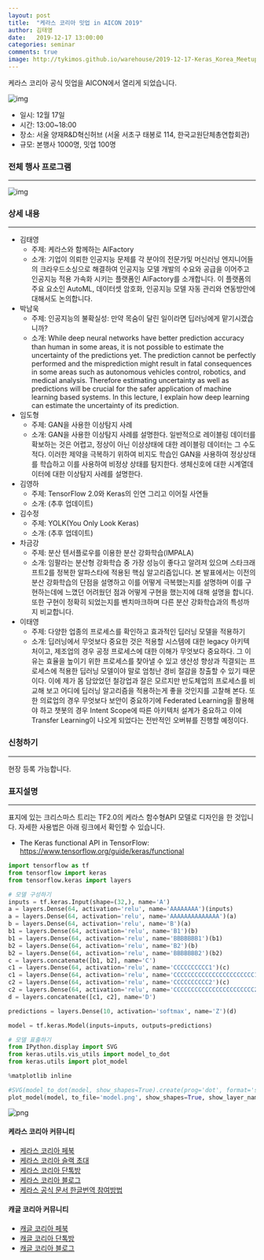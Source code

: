 ```yaml
---
layout: post
title:  "케라스 코리아 밋업 in AICON 2019"
author: 김태영
date:   2019-12-17 13:00:00
categories: seminar
comments: true
image: http://tykimos.github.io/warehouse/2019-12-17-Keras_Korea_Meetup_in_AICON_2019_title_1.png
---
```


케라스 코리아 공식 밋업을 AICON에서 열리게 되었습니다. 

![img](http://tykimos.github.io/warehouse/2019-12-17-Keras_Korea_Meetup_in_AICON_2019_title_1.png)

* 일시: 12월 17일 
* 시간: 13:00~18:00
* 장소: 서울 양재R&D혁신허브 (서울 서초구 태봉로 114, 한국교원단체총연합회관)
* 규모: 본행사 1000명, 밋업 100명

### 전체 행사 프로그램
---

![img](http://tykimos.github.io/warehouse/2019-12-17-Keras_Korea_Meetup_in_AICON_2019_1.png)

### 상세 내용
---

* 김태영 
    * 주제: 케라스와 함께하는 AIFactory
    * 소개: 기업이 의뢰한 인공지능 문제를 각 분야의 전문가및 머신러닝 엔지니어들의 크라우드소싱으로 해결하여 인공지능 모델 개발의 수요와 공급을 이어주고 인공지능 적용 가속화 시키는 플랫폼인 AIFactory를 소개합니다. 이 플랫폼의 주요 요소인 AutoML, 데이터셋 암호화, 인공지능 모델 자동 관리와 연동방안에 대해서도 논의합니다.
* 박남욱
    * 주제: 인공지능의 불확실성: 만약 목숨이 달린 일이라면 딥러닝에게 맡기시겠습니까?
    * 소개: While deep neural networks have better prediction accuracy than human in some areas, it is not possible to estimate the uncertainty of the predictions yet. The prediction cannot be perfectly performed and the misprediction might result in fatal consequences in some areas such as autonomous vehicles control, robotics, and medical analysis. Therefore estimating uncertainty as well as predictions will be crucial for the safer application of machine learning based systems. In this lecture, I explain how deep learning can estimate the uncertainty of its prediction.
* 임도형
    * 주제: GAN을 사용한 이상탐지 사례
    * 소개: GAN을 사용한 이상탐지 사례를 설명한다. 일반적으로 레이블링 데이터를 확보하는 것은 어렵고, 정상이 아닌 이상상태에 대한 레이블링 데이터는 그 수도 적다. 이러한 제약을 극복하기 위하여 비지도 학습인 GAN을 사용하여 정상상태를 학습하고 이를 사용하여 비정상 상태를 탐지한다. 생체신호에 대한 시계열데이터에 대한 이상탐지 사례를 설명한다.
* 김영하 
    * 주제: TensorFlow 2.0와 Keras의 인연 그리고 이어질 사연들
    * 소개: (추후 업데이트)
* 김수정 
    * 주제: YOLK(You Only Look Keras)
    * 소개: (추후 업데이트)
* 차금강 
    * 주제: 분산 텐서플로우를 이용한 분산 강화학습(IMPALA)
    * 소개: 임팔라는 분산형 강화학습 중 가장 성능이 좋다고 알려져 있으며 스타크래프트2를 정복한 알파스타에 적용된 핵심 알고리즘입니다. 본 발표에서는 이전의 분산 강화학습의 단점을 설명하고 이를 어떻게 극복했는지를 설명하며 이를 구현하는데에 느꼈던 어려웠던 점과 어떻게 구현을 했는지에 대해 설명을 합니다. 또한 구현이 정확히 되었는지를 벤치마크하며 다른 분산 강화학습과의 특성까지 비교합니다.
* 이태영
    * 주제: 다양한 업종의 프로세스를 확인하고 효과적인 딥러닝 모델을 적용하기
    * 소개: 딥러닝에서 무엇보다 중요한 것은 적용할 시스템에 대한 legacy 아키텍처이고, 제조업의 경우 공정 프로세스에 대한 이해가 무엇보다 중요하다. 그 이유는 효율을 높이기 위한 프로세스를 찾아낼 수 있고 생산성 향상과 직결되는 프로세스에 적용한 딥러닝 모델이야 말로 엄청난 경비 절감을 창출할 수 있기 때문이다. 이에 제가 몸 담았었던 철강업과 잘은 모르지만 반도체업의 프로세스를 비교해 보고 어디에 딥러닝 알고리즘을 적용하는게 좋을 것인지를 고찰해 본다. 또한 의료업의 경우 무엇보다 보안이 중요하기에 Federated Learning을 활용해야 하고 챗봇의 경우 Intent Scope에 따른 아키텍처 설계가 중요하고 이에 Transfer Learning이 나오게 되었다는 전반적인 오버뷰를 진행할 예정이다.

### 신청하기
---
현장 등록 가능합니다.

### 표지설명
---
표지에 있는 크리스마스 트리는 TF2.0의 케라스 함수형API 모델로 디자인을 한 것입니다. 자세한 사용법은 아래 링크에서 확인할 수 있습니다. 

* The Keras functional API in TensorFlow: https://www.tensorflow.org/guide/keras/functional

```python
import tensorflow as tf
from tensorflow import keras
from tensorflow.keras import layers

# 모델 구성하기
inputs = tf.keras.Input(shape=(32,), name='A') 
a = layers.Dense(64, activation='relu', name='AAAAAAAA')(inputs)
a = layers.Dense(64, activation='relu', name='AAAAAAAAAAAAAA')(a)
b = layers.Dense(64, activation='relu', name='B')(a)
b1 = layers.Dense(64, activation='relu', name='B1')(b)
b1 = layers.Dense(64, activation='relu', name='BBBBBBB1')(b1)
b2 = layers.Dense(64, activation='relu', name='B2')(b)
b2 = layers.Dense(64, activation='relu', name='BBBBBBB2')(b2)
c = layers.concatenate([b1, b2], name='C')
c1 = layers.Dense(64, activation='relu', name='CCCCCCCCCC1')(c)
c1 = layers.Dense(64, activation='relu', name='CCCCCCCCCCCCCCCCCCCCCCC1')(c1)
c2 = layers.Dense(64, activation='relu', name='CCCCCCCCCC2')(c)
c2 = layers.Dense(64, activation='relu', name='CCCCCCCCCCCCCCCCCCCCCCC2')(c2)
d = layers.concatenate([c1, c2], name='D')

predictions = layers.Dense(10, activation='softmax', name='Z')(d)

model = tf.keras.Model(inputs=inputs, outputs=predictions)

# 모델 표출하기
from IPython.display import SVG
from keras.utils.vis_utils import model_to_dot
from keras.utils import plot_model

%matplotlib inline

#SVG(model_to_dot(model, show_shapes=True).create(prog='dot', format='svg'))
plot_model(model, to_file='model.png', show_shapes=True, show_layer_names=True)
```

![png](http://tykimos.github.io/warehouse/2019-12-17-Keras_Korea_Meetup_in_AICON_2019_2.png)

#### 케라스 코리아 커뮤니티

* [케라스 코리아 페북](https://www.facebook.com/groups/KerasKorea/)
* [케라스 코리아 슬랙 초대](https://join.slack.com/t/keraskorea/shared_invite/enQtNTUzMTUxMzIyMzg4LWQ3YmQ1YTdmNTYxOTAwZTExNmFmOGM3M2QyMjIyNzYwYTY2YTY2ZjBlNDNlZDdmMTU0NGVjYzFkMWYxNzE0ZDA)
* [케라스 코리아 단톡방](https://open.kakao.com/o/g93MSBV)
* [케라스 코리아 블로그](http://keraskorea.github.io)
* [케라스 공식 문서 한글번역 참여방법](https://tykimos.github.io/2019/02/06/Contribution_of_Keras_Document_to_Korean_Translation/)

#### 캐글 코리아 커뮤니티

* [캐글 코리아 페북](https://www.facebook.com/groups/KaggleKoreaOpenGroup/)
* [캐글 코리아 단톡방](https://open.kakao.com/o/gP24T89)
* [캐글 코리아 블로그](https://kaggle-kr.tistory.com/)
